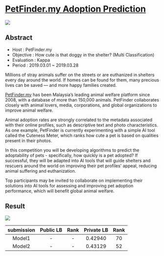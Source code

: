 # [PetFinder.my Adoption Prediction]( https://www.kaggle.com/c/petfinder-adoption-prediction/ )

![](https://drive.google.com/uc?export=view&id=1q31m9Zt5ZN6tMn986V7Bcgr62viqkvOG)

## Abstract 

- Host : PetFinder.my 
- Objective : How cute is that doggy in the shelter? (Multi Classification)
- Evaluation : Kappa
- Period :  2019.03.01 ~ 2019.03.28

Millions of stray animals suffer on the streets or are euthanized in shelters every day around the world. If homes can be found for them, many precious lives can be saved — and more happy families created.

[PetFinder.my](https://petfinder.my/) has been Malaysia’s leading animal welfare platform since 2008, with a database of more than 150,000 animals. PetFinder collaborates closely with animal lovers, media, corporations, and global organizations to improve animal welfare.

Animal adoption rates are strongly correlated to the metadata associated with their online profiles, such as descriptive text and photo characteristics. As one example, PetFinder is currently experimenting with a simple AI tool called the Cuteness Meter, which ranks how cute a pet is based on qualities present in their photos.

In this competition you will be developing algorithms to predict the adoptability of pets - specifically, how quickly is a pet adopted? If successful, they will be adapted into AI tools that will guide shelters and rescuers around the world on improving their pet profiles' appeal, reducing animal suffering and euthanization.

Top participants may be invited to collaborate on implementing their solutions into AI tools for assessing and improving pet adoption performance, which will benefit global animal welfare.

## Result 

![](https://drive.google.com/uc?export=view&id=1fzG3C7jFTS6uSiav9QT65HERcjES0QyD)

| submission | Public LB | Rank | Private LB | Rank |
| :--------: | :-------: | :--: | :--------: | :--: |
|   Model1   |     -     |  -   |  0.42940   |  70  |
|   Model2   |     -     |  -   |  0.43129   |  52  |
